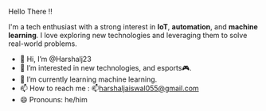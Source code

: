 Hello There ‼️

I'm a tech enthusiast with a strong interest in **IoT**, **automation**, and **machine learning**. I love exploring new technologies and leveraging them to solve real-world problems.
- 👋 Hi, I’m @Harshalj23
- 👀 I’m interested in new technologies, and esports🎮.
- 🌱 I’m currently learning machine learning.
- 📫 How to reach me : 📫harshaljaiswal055@gmail.com
- 😄 Pronouns: he/him

<!---
Harshalj23/Harhsalj23 is a ✨ special ✨ repository because its `README.md` (this file) appears on your GitHub profile.
You can click the Preview link to take a look at your changes.
--->
